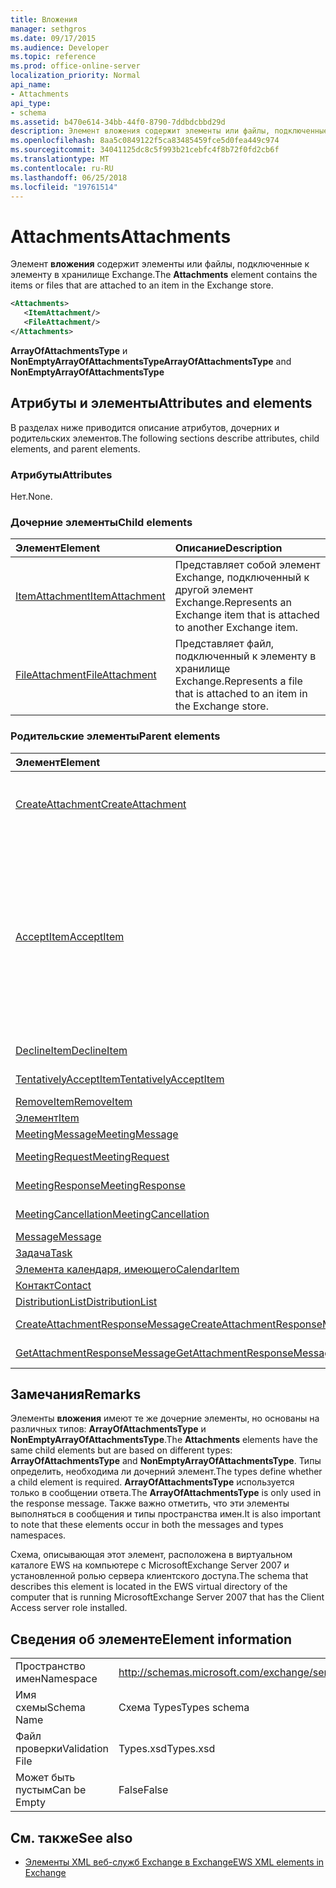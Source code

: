 ```yaml
---
title: Вложения
manager: sethgros
ms.date: 09/17/2015
ms.audience: Developer
ms.topic: reference
ms.prod: office-online-server
localization_priority: Normal
api_name:
- Attachments
api_type:
- schema
ms.assetid: b470e614-34bb-44f0-8790-7ddbdcbbd29d
description: Элемент вложения содержит элементы или файлы, подключенные к элементу в хранилище Exchange.
ms.openlocfilehash: 8aa5c0849122f5ca83485459fce5d0fea449c974
ms.sourcegitcommit: 34041125dc8c5f993b21cebfc4f8b72f0fd2cb6f
ms.translationtype: MT
ms.contentlocale: ru-RU
ms.lasthandoff: 06/25/2018
ms.locfileid: "19761514"
---
```

# <a name="attachments"></a><span data-ttu-id="49794-103">Attachments</span><span class="sxs-lookup"><span data-stu-id="49794-103">Attachments</span></span>

<span data-ttu-id="49794-104">Элемент **вложения** содержит элементы или файлы, подключенные к элементу в хранилище Exchange.</span><span class="sxs-lookup"><span data-stu-id="49794-104">The **Attachments** element contains the items or files that are attached to an item in the Exchange store.</span></span> 
  
```xml
<Attachments>
   <ItemAttachment/>
   <FileAttachment/>
</Attachments>
```

 <span data-ttu-id="49794-105">**ArrayOfAttachmentsType** и **NonEmptyArrayOfAttachmentsType**</span><span class="sxs-lookup"><span data-stu-id="49794-105">**ArrayOfAttachmentsType** and **NonEmptyArrayOfAttachmentsType**</span></span>
## <a name="attributes-and-elements"></a><span data-ttu-id="49794-106">Атрибуты и элементы</span><span class="sxs-lookup"><span data-stu-id="49794-106">Attributes and elements</span></span>

<span data-ttu-id="49794-107">В разделах ниже приводится описание атрибутов, дочерних и родительских элементов.</span><span class="sxs-lookup"><span data-stu-id="49794-107">The following sections describe attributes, child elements, and parent elements.</span></span>
  
### <a name="attributes"></a><span data-ttu-id="49794-108">Атрибуты</span><span class="sxs-lookup"><span data-stu-id="49794-108">Attributes</span></span>

<span data-ttu-id="49794-109">Нет.</span><span class="sxs-lookup"><span data-stu-id="49794-109">None.</span></span>
  
### <a name="child-elements"></a><span data-ttu-id="49794-110">Дочерние элементы</span><span class="sxs-lookup"><span data-stu-id="49794-110">Child elements</span></span>

|<span data-ttu-id="49794-111">**Элемент**</span><span class="sxs-lookup"><span data-stu-id="49794-111">**Element**</span></span>|<span data-ttu-id="49794-112">**Описание**</span><span class="sxs-lookup"><span data-stu-id="49794-112">**Description**</span></span>|
|:-----|:-----|
|[<span data-ttu-id="49794-113">ItemAttachment</span><span class="sxs-lookup"><span data-stu-id="49794-113">ItemAttachment</span></span>](itemattachment.md) <br/> |<span data-ttu-id="49794-114">Представляет собой элемент Exchange, подключенный к другой элемент Exchange.</span><span class="sxs-lookup"><span data-stu-id="49794-114">Represents an Exchange item that is attached to another Exchange item.</span></span>  <br/> |
|[<span data-ttu-id="49794-115">FileAttachment</span><span class="sxs-lookup"><span data-stu-id="49794-115">FileAttachment</span></span>](fileattachment.md) <br/> |<span data-ttu-id="49794-116">Представляет файл, подключенный к элементу в хранилище Exchange.</span><span class="sxs-lookup"><span data-stu-id="49794-116">Represents a file that is attached to an item in the Exchange store.</span></span>  <br/> |
   
### <a name="parent-elements"></a><span data-ttu-id="49794-117">Родительские элементы</span><span class="sxs-lookup"><span data-stu-id="49794-117">Parent elements</span></span>

|<span data-ttu-id="49794-118">**Элемент**</span><span class="sxs-lookup"><span data-stu-id="49794-118">**Element**</span></span>|<span data-ttu-id="49794-119">**Описание**</span><span class="sxs-lookup"><span data-stu-id="49794-119">**Description**</span></span>|
|:-----|:-----|
|[<span data-ttu-id="49794-120">CreateAttachment</span><span class="sxs-lookup"><span data-stu-id="49794-120">CreateAttachment</span></span>](createattachment.md) <br/> |<span data-ttu-id="49794-121">Определяет запрос на создание вложения в элемент в хранилище Exchange.</span><span class="sxs-lookup"><span data-stu-id="49794-121">Defines a request to create an attachment to an item in the Exchange store.</span></span><br/><br/> <span data-ttu-id="49794-122">Ниже приведен выражение XPath для этого элемента.`/CreateAttachment`</span><span class="sxs-lookup"><span data-stu-id="49794-122">The following is the XPath expression to this element:  `/CreateAttachment`</span></span> <br/> |
|[<span data-ttu-id="49794-123">AcceptItem</span><span class="sxs-lookup"><span data-stu-id="49794-123">AcceptItem</span></span>](acceptitem.md) <br/> | <span data-ttu-id="49794-124">Представляет ответ на принять приглашение на собрание.</span><span class="sxs-lookup"><span data-stu-id="49794-124">Represents an Accept reply to a meeting request.</span></span><br/><br/><span data-ttu-id="49794-125">Ниже приведены некоторые из выражения XPath для этого элемента.</span><span class="sxs-lookup"><span data-stu-id="49794-125">The following are some of the XPath expressions to this element:</span></span><ul><li>`/CreateItem/Items`</li><li>`/MeetingRequest/ConflictingMeetings` </li><li>`/SetItemField/CalendarItem/ConflictingMeetings`</li><li>`/AppendToItemField/CalendarItem/ConflictingMeetings`</li><li>`/AcceptItem/Attachments/ItemAttachment/CalendarItem/ConflictingMeetings`</li><li>`/DeclineItem/Attachments/ItemAttachment/CalendarItem/ConflictingMeetings`</li><li>`/UpdateItem/ItemChanges/ItemChange/Updates/AppendToItemField/CalendarItem/AdjacentMeetings`</li><li>`/CreateAttachmentResponseMessage/Attachments/ItemAttachment/CalendarItem/AdjacentMeetings`</li><li>`/GetAttachmentResponseMessage/Attachments/ItemAttachment/CalendarItem/AdjacentMeetings`</li></ul> |
|[<span data-ttu-id="49794-126">DeclineItem</span><span class="sxs-lookup"><span data-stu-id="49794-126">DeclineItem</span></span>](declineitem.md) <br/> |<span data-ttu-id="49794-127">Представляет отклонить ответ на приглашения на собрание.</span><span class="sxs-lookup"><span data-stu-id="49794-127">Represents a Decline reply to a meeting request.</span></span>  <br/> |
|[<span data-ttu-id="49794-128">TentativelyAcceptItem</span><span class="sxs-lookup"><span data-stu-id="49794-128">TentativelyAcceptItem</span></span>](tentativelyacceptitem.md) <br/> |<span data-ttu-id="49794-129">Представляет под вопросом ответ на приглашения на собрание.</span><span class="sxs-lookup"><span data-stu-id="49794-129">Represents a Tentative reply to a meeting request.</span></span>  <br/> |
|[<span data-ttu-id="49794-130">RemoveItem</span><span class="sxs-lookup"><span data-stu-id="49794-130">RemoveItem</span></span>](removeitem.md) <br/> |<span data-ttu-id="49794-131">Удаляет элемент из хранилища Exchange.</span><span class="sxs-lookup"><span data-stu-id="49794-131">Removes an item from the Exchange store.</span></span>  <br/> |
|[<span data-ttu-id="49794-132">Элемент</span><span class="sxs-lookup"><span data-stu-id="49794-132">Item</span></span>](item.md) <br/> |<span data-ttu-id="49794-133">Представляет универсальный элемент Exchange.</span><span class="sxs-lookup"><span data-stu-id="49794-133">Represents a generic Exchange item.</span></span>  <br/> |
|[<span data-ttu-id="49794-134">MeetingMessage</span><span class="sxs-lookup"><span data-stu-id="49794-134">MeetingMessage</span></span>](meetingmessage.md) <br/> |<span data-ttu-id="49794-135">Представляет собрание в хранилище Exchange.</span><span class="sxs-lookup"><span data-stu-id="49794-135">Represents a meeting in the Exchange store.</span></span>  <br/> |
|[<span data-ttu-id="49794-136">MeetingRequest</span><span class="sxs-lookup"><span data-stu-id="49794-136">MeetingRequest</span></span>](meetingrequest.md) <br/> |<span data-ttu-id="49794-137">Представляет приглашение на собрание в хранилище Exchange.</span><span class="sxs-lookup"><span data-stu-id="49794-137">Represents a meeting request in the Exchange store.</span></span>  <br/> |
|[<span data-ttu-id="49794-138">MeetingResponse</span><span class="sxs-lookup"><span data-stu-id="49794-138">MeetingResponse</span></span>](meetingresponse.md) <br/> |<span data-ttu-id="49794-139">Представляет ответ на приглашение на собрание в хранилище Exchange.</span><span class="sxs-lookup"><span data-stu-id="49794-139">Represents a meeting response in the Exchange store.</span></span>  <br/> |
|[<span data-ttu-id="49794-140">MeetingCancellation</span><span class="sxs-lookup"><span data-stu-id="49794-140">MeetingCancellation</span></span>](meetingcancellation.md) <br/> |<span data-ttu-id="49794-141">Представляет отмену собрания в хранилище Exchange.</span><span class="sxs-lookup"><span data-stu-id="49794-141">Represents a meeting cancellation in the Exchange store.</span></span>  <br/> |
|[<span data-ttu-id="49794-142">Message</span><span class="sxs-lookup"><span data-stu-id="49794-142">Message</span></span>](message-ex15websvcsotherref.md) <br/> |<span data-ttu-id="49794-143">Представляет сообщение электронной почты Exchange.</span><span class="sxs-lookup"><span data-stu-id="49794-143">Represents an Exchange e-mail message.</span></span>  <br/> |
|[<span data-ttu-id="49794-144">Задача</span><span class="sxs-lookup"><span data-stu-id="49794-144">Task</span></span>](task.md) <br/> |<span data-ttu-id="49794-145">Представляет задачу в хранилище Exchange.</span><span class="sxs-lookup"><span data-stu-id="49794-145">Represents a task in the Exchange store.</span></span>  <br/> |
|[<span data-ttu-id="49794-146">Элемента календаря, имеющего</span><span class="sxs-lookup"><span data-stu-id="49794-146">CalendarItem</span></span>](calendaritem.md) <br/> |<span data-ttu-id="49794-147">Представляет элемент календаря Exchange.</span><span class="sxs-lookup"><span data-stu-id="49794-147">Represents an Exchange calendar item.</span></span>  <br/> |
|[<span data-ttu-id="49794-148">Контакт</span><span class="sxs-lookup"><span data-stu-id="49794-148">Contact</span></span>](contact.md) <br/> |<span data-ttu-id="49794-149">Представляет элемент контакта Exchange.</span><span class="sxs-lookup"><span data-stu-id="49794-149">Represents an Exchange contact item.</span></span>  <br/> |
|[<span data-ttu-id="49794-150">DistributionList</span><span class="sxs-lookup"><span data-stu-id="49794-150">DistributionList</span></span>](distributionlist.md) <br/> |<span data-ttu-id="49794-151">Представляет список рассылки.</span><span class="sxs-lookup"><span data-stu-id="49794-151">Represents a distribution list.</span></span>  <br/> |
|[<span data-ttu-id="49794-152">CreateAttachmentResponseMessage</span><span class="sxs-lookup"><span data-stu-id="49794-152">CreateAttachmentResponseMessage</span></span>](createattachmentresponsemessage.md) <br/> |<span data-ttu-id="49794-153">Содержит состояние и результат одного запроса CreateAttachment.</span><span class="sxs-lookup"><span data-stu-id="49794-153">Contains the status and result of a single CreateAttachment request.</span></span>  <br/> |
|[<span data-ttu-id="49794-154">GetAttachmentResponseMessage</span><span class="sxs-lookup"><span data-stu-id="49794-154">GetAttachmentResponseMessage</span></span>](getattachmentresponsemessage.md) <br/> |<span data-ttu-id="49794-155">Содержит состояние и результат запроса GetAttachment.</span><span class="sxs-lookup"><span data-stu-id="49794-155">Contains the status and result of a GetAttachment request.</span></span>  <br/> |
   
## <a name="remarks"></a><span data-ttu-id="49794-156">Замечания</span><span class="sxs-lookup"><span data-stu-id="49794-156">Remarks</span></span>

<span data-ttu-id="49794-157">Элементы **вложения** имеют те же дочерние элементы, но основаны на различных типов: **ArrayOfAttachmentsType** и **NonEmptyArrayOfAttachmentsType**.</span><span class="sxs-lookup"><span data-stu-id="49794-157">The **Attachments** elements have the same child elements but are based on different types: **ArrayOfAttachmentsType** and **NonEmptyArrayOfAttachmentsType**.</span></span> <span data-ttu-id="49794-158">Типы определить, необходима ли дочерний элемент.</span><span class="sxs-lookup"><span data-stu-id="49794-158">The types define whether a child element is required.</span></span> <span data-ttu-id="49794-159">**ArrayOfAttachmentsType** используется только в сообщении ответа.</span><span class="sxs-lookup"><span data-stu-id="49794-159">The **ArrayOfAttachmentsType** is only used in the response message.</span></span> <span data-ttu-id="49794-160">Также важно отметить, что эти элементы выполняться в сообщения и типы пространства имен.</span><span class="sxs-lookup"><span data-stu-id="49794-160">It is also important to note that these elements occur in both the messages and types namespaces.</span></span> 
  
<span data-ttu-id="49794-161">Схема, описывающая этот элемент, расположена в виртуальном каталоге EWS на компьютере с MicrosoftExchange Server 2007 и установленной ролью сервера клиентского доступа.</span><span class="sxs-lookup"><span data-stu-id="49794-161">The schema that describes this element is located in the EWS virtual directory of the computer that is running MicrosoftExchange Server 2007 that has the Client Access server role installed.</span></span>
  
## <a name="element-information"></a><span data-ttu-id="49794-162">Сведения об элементе</span><span class="sxs-lookup"><span data-stu-id="49794-162">Element information</span></span>

|||
|:-----|:-----|
|<span data-ttu-id="49794-163">Пространство имен</span><span class="sxs-lookup"><span data-stu-id="49794-163">Namespace</span></span>  <br/> |http://schemas.microsoft.com/exchange/services/2006/types  <br/> |
|<span data-ttu-id="49794-164">Имя схемы</span><span class="sxs-lookup"><span data-stu-id="49794-164">Schema Name</span></span>  <br/> |<span data-ttu-id="49794-165">Схема Types</span><span class="sxs-lookup"><span data-stu-id="49794-165">Types schema</span></span>  <br/> |
|<span data-ttu-id="49794-166">Файл проверки</span><span class="sxs-lookup"><span data-stu-id="49794-166">Validation File</span></span>  <br/> |<span data-ttu-id="49794-167">Types.xsd</span><span class="sxs-lookup"><span data-stu-id="49794-167">Types.xsd</span></span>  <br/> |
|<span data-ttu-id="49794-168">Может быть пустым</span><span class="sxs-lookup"><span data-stu-id="49794-168">Can be Empty</span></span>  <br/> |<span data-ttu-id="49794-169">False</span><span class="sxs-lookup"><span data-stu-id="49794-169">False</span></span>  <br/> |
   
## <a name="see-also"></a><span data-ttu-id="49794-170">См. также</span><span class="sxs-lookup"><span data-stu-id="49794-170">See also</span></span>

- [<span data-ttu-id="49794-171">Элементы XML веб-служб Exchange в Exchange</span><span class="sxs-lookup"><span data-stu-id="49794-171">EWS XML elements in Exchange</span></span>](ews-xml-elements-in-exchange.md)

